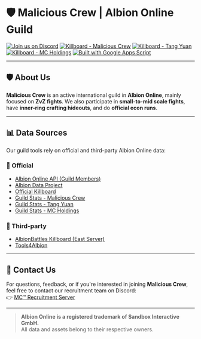 # 🛡️ Malicious Crew | Albion Online Guild

[![Join us on Discord](https://img.shields.io/discord/1215681073086986300?color=5865F2&label=MC%E2%84%A2%20Recruitment&logo=discord&logoColor=white&style=flat-square)](https://discord.com/invite/9dNKCMj9G5)
[![Killboard - Malicious Crew](https://img.shields.io/badge/Killboard-MC-red?style=flat-square&logo=albiononline&logoColor=white)](https://albiononline.com/en/killboard/guild/59YXPiViQdWXaARvPNyvMA)
[![Killboard - Tang Yuan](https://img.shields.io/badge/Killboard-TY-orange?style=flat-square&logo=albiononline&logoColor=white)](https://albiononline.com/en/killboard/guild/k0TF-1dGQLSBmWqusGHBHQ)
[![Killboard - MC Holdings](https://img.shields.io/badge/Killboard-Holdings-yellow?style=flat-square&logo=albiononline&logoColor=white)](https://albiononline.com/en/killboard/guild/Pem3HYHsTm-2L68uAaLDVg)
[![Built with Google Apps Script](https://img.shields.io/badge/Built%20with-Google%20Apps%20Script-4285F4?style=flat-square&logo=google&logoColor=white)](https://developers.google.com/apps-script)

---

## 🛡️ About Us

**Malicious Crew** is an active international guild in **Albion Online**, mainly focused on **ZvZ fights**.
We also participate in **small-to-mid scale fights**, have **inner-ring crafting hideouts**, and do **official econ runs**.

---

## 📊 Data Sources

Our guild tools rely on official and third-party Albion Online data:

### 🔹 Official
- [Albion Online API (Guild Members)](https://gameinfo-sgp.albiononline.com/api/gameinfo/guilds/)
- [Albion Data Project](https://www.albion-online-data.com/)
- [Official Killboard](https://albiononline.com/en/killboard)
- [Guild Stats - Malicious Crew](https://albiononline.com/en/killboard/guild/59YXPiViQdWXaARvPNyvMA)
- [Guild Stats - Tang Yuan](https://albiononline.com/en/killboard/guild/k0TF-1dGQLSBmWqusGHBHQ)
- [Guild Stats - MC Holdings](https://albiononline.com/en/killboard/guild/Pem3HYHsTm-2L68uAaLDVg)

### 🔸 Third-party
- [AlbionBattles Killboard (East Server)](https://east.albionbattles.com/)
- [Tools4Albion](https://www.tools4albion.com/)

---

## 🙌 Contact Us

For questions, feedback, or if you're interested in joining **Malicious Crew**, feel free to contact our recruitment team on Discord:  
👉 [MC™ Recruitment Server](https://discord.com/invite/9dNKCMj9G5)

---

> **Albion Online is a registered trademark of Sandbox Interactive GmbH.**  
> All data and assets belong to their respective owners.
